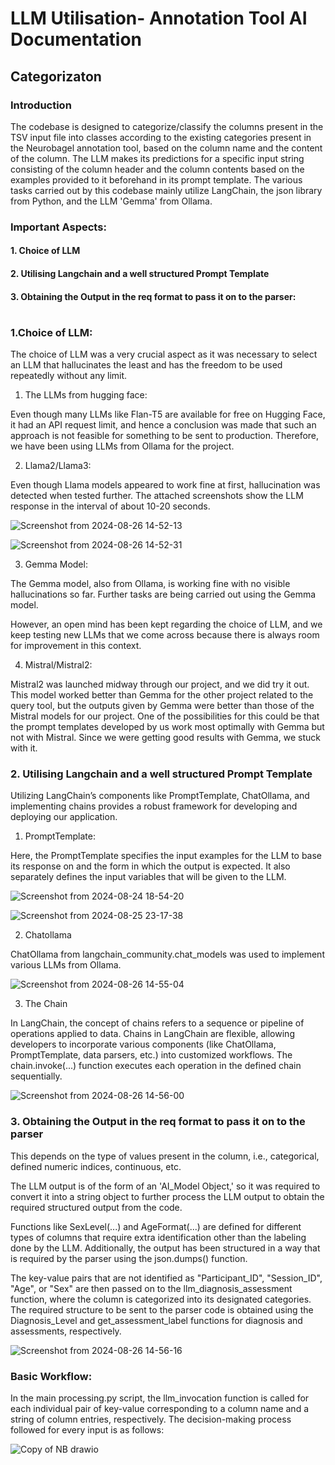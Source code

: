 # LLM Utilisation- Annotation Tool AI Documentation

## Categorizaton


### Introduction

The codebase is designed to categorize/classify the columns present in the TSV input file into classes according to the existing categories present in the Neurobagel annotation tool, based on the column name and the content of the column. The LLM makes its predictions for a specific input string consisting of the column header and the column contents based on the examples provided to it beforehand in its prompt template. The various tasks carried out by this codebase mainly utilize LangChain, the json library from Python, and the LLM 'Gemma' from Ollama.


### Important Aspects:

#### 1. Choice of LLM
#### 2. Utilising Langchain and a well structured Prompt Template
#### 3. Obtaining the Output in the req format to pass it on to the parser:
        

# 
#

### 1.Choice of LLM:

The choice of LLM was a very crucial aspect as it was necessary to select an LLM that hallucinates the least and has the freedom to be used repeatedly without any limit.

1. The LLMs from hugging face:

Even though many LLMs like Flan-T5 are available for free on Hugging Face, it had an API request limit, and hence a conclusion was made that such an approach is not feasible for something to be sent to production. Therefore, we have been using LLMs from Ollama for the project.

2. Llama2/Llama3:

Even though Llama models appeared to work fine at first, hallucination was detected when tested further. The attached screenshots show the LLM response in the interval of about 10-20 seconds.



![Screenshot from 2024-08-26 14-52-13](https://github.com/user-attachments/assets/c3a5bb2a-790b-41ba-8e62-38f7449dd6b1)



![Screenshot from 2024-08-26 14-52-31](https://github.com/user-attachments/assets/e308d037-b7a0-405d-8401-1358c0d43a96)




3. Gemma Model: 

The Gemma model, also from Ollama, is working fine with no visible hallucinations so far. Further tasks are being carried out using the Gemma model.

However, an open mind has been kept regarding the choice of LLM, and we keep testing new LLMs that we come across because there is always room for improvement in this context.

4. Mistral/Mistral2:

Mistral2 was launched midway through our project, and we did try it out. This model worked better than Gemma for the other project related to the query tool, but the outputs given by Gemma were better than those of the Mistral models for our project. One of the possibilities for this could be that the prompt templates developed by us work most optimally with Gemma but not with Mistral. Since we were getting good results with Gemma, we stuck with it.

### 2. Utilising Langchain and a well structured Prompt Template

Utilizing LangChain’s components like PromptTemplate, ChatOllama, and implementing chains provides a robust framework for developing and deploying our application.

1. PromptTemplate:

Here, the PromptTemplate specifies the input examples for the LLM to base its response on and the form in which the output is expected. It also separately defines the input variables that will be given to the LLM.

![Screenshot from 2024-08-24 18-54-20](https://github.com/user-attachments/assets/021cda30-e331-4334-8ded-193b21358794)


![Screenshot from 2024-08-25 23-17-38](https://github.com/user-attachments/assets/456b421d-fd13-401d-9de0-2d6cc1b47292)



2. Chatollama

ChatOllama from langchain_community.chat_models was used to implement various LLMs from Ollama.


![Screenshot from 2024-08-26 14-55-04](https://github.com/user-attachments/assets/3f522bf0-1e36-42a1-aa37-551abe18959b)




3. The Chain

In LangChain, the concept of chains refers to a sequence or pipeline of operations applied to data. Chains in LangChain are flexible, allowing developers to incorporate various components (like ChatOllama, PromptTemplate, data parsers, etc.) into customized workflows. The chain.invoke(...) function executes each operation in the defined chain sequentially.
 

 ![Screenshot from 2024-08-26 14-56-00](https://github.com/user-attachments/assets/7a203fda-56df-4a03-96d1-5db02dc65a73)




### 3. Obtaining the Output in the req format to pass it on to the parser

This depends on the type of values present in the column, i.e., categorical, defined numeric indices, continuous, etc.

The LLM output is of the form of an 'AI_Model Object,' so it was required to convert it into a string object to further process the LLM output to obtain the required structured output from the code.

Functions like SexLevel(...) and AgeFormat(...) are defined for different types of columns that require extra identification other than the labeling done by the LLM. Additionally, the output has been structured in a way that is required by the parser using the json.dumps() function.

The key-value pairs that are not identified as "Participant_ID", "Session_ID", "Age", or "Sex" are then passed on to the llm_diagnosis_assessment function, where the column is categorized into its designated categories. The required structure to be sent to the parser code is obtained using the Diagnosis_Level and get_assessment_label functions for diagnosis and assessments, respectively.


![Screenshot from 2024-08-26 14-56-16](https://github.com/user-attachments/assets/677d0cfc-ecbb-4c19-9ca4-8d6a99a92c84)




### Basic Workflow:

In the main processing.py script, the llm_invocation function is called for each individual pair of key-value corresponding to a column name and a string of column entries, respectively. The decision-making process followed for every input is as follows:

![Copy of NB drawio](https://github.com/user-attachments/assets/92174fff-4230-40bd-9c35-033e6b5cb732)

